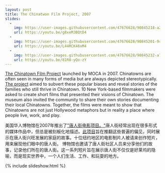 ```yaml
---
layout: post
title: The Chinatwon Film Project, 2007
slides:
  -
    img: https://user-images.githubusercontent.com/47676628/90845218-a2a85700-e333-11ea-88c0-3e7718ef0864.JPG
    url: https://youtu.be/g8xeMJBQtD4
  -
    img: https://user-images.githubusercontent.com/47676628/90845201-9cb27600-e333-11ea-8adc-e6eae3f44a57.JPG
    url: https://youtu.be/L44RCK46xM4
  -
    img: https://user-images.githubusercontent.com/47676628/90845232-a76d0b00-e333-11ea-944b-4ab0697ceb5a.JPG
    url: https://youtu.be/81R8-yQo-zY
---
```


[The Chinatown Film Project](https://youtu.be/81R8-yQo-zY) launched by MOCA in 2007. Chinatowns are often seen in many forms of media but are always depicted stereotypically. [The project](https://www.mocanyc.org/visit/events/chinatown_film_project) aimed to subvert these popular biases and reveal stories of the families who still thrive in Chinatown. 10 New York-based filmmakers were asked to create short films that presented their visions of Chinatown. The museum also invited the community to share their own stories documenting their local Chinatowns. Together, the films were meant to show that Chinatowns are not just Hollywood metaphors but in reality a place where people live, work, and play.  

美国华人博物馆在2007年推出了["唐人街电影项目。"](https://youtu.be/81R8-yQo-zY)唐人街经常出现在很多形式的媒体作品中，但总是被刻板化地描述。[此项目](https://www.mocanyc.org/visit/events/chinatown_film_project)旨在推翻这些普遍的偏见，同时展示在唐人街兴旺发展的家庭的故事。十位纽约地区的电影制片人被请来创作短片，用来展现他们眼中的唐人街。 博物馆也邀请了唐人街社区人员来分享他们的故事，记录他们所在的唐人街。这一系列短片旨在展示唐人街不仅仅是好莱坞的隐喻，而是现实世界中，一个人们生活、工作、和玩耍的地方。

{% include slideshow.html %}

